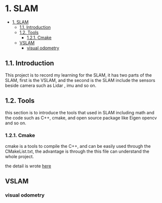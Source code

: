 # 1. SLAM

- [1. SLAM](#1-slam)
  - [1.1. Introduction](#11-introduction)
  - [1.2. Tools](#12-tools)
    - [1.2.1. Cmake](#121-cmake)
  - [VSLAM](#vslam)
    - [visual odometry](#visual-odometry)

## 1.1. Introduction

This project is to record my learning for the SLAM, it has two parts of the SLAM, first is the VSLAM, and the second is the SLAM include the sensors beside camera such as Lidar , imu and so on.

## 1.2. Tools

this section is to introduce the tools that used in SLAM including math and the code such as C++, cmake, and open source package like Eigen opencv and so on.

### 1.2.1. Cmake

cmake is a tools to compile the C++, and can be easily used through the CMakeList.txt, the advantage is through the this file can understand the whole project.

the detail is wrote [here](./tools/C++/cmake/)

## VSLAM

### visual odometry
